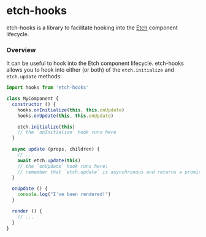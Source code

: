 # etch-hooks

etch-hooks is a library to facilitate hooking into the [Etch](https://github.com/nathansobo/etch) component lifecycle.

### Overview

It can be useful to hook into the Etch component lifecycle. etch-hooks allows you to hook into either (or both) of the `etch.initialize` and `etch.update` methods:

```javascript
import hooks from 'etch-hooks'

class MyComponent {
  constructor () {
    hooks.onInitialize(this, this.onUpdate)
    hooks.onUpdate(this, this.onUpdate)

    etch.initialize(this)
    // the `onInitialize` hook runs here
  }

  async update (props, children) {
    // ...
    await etch.update(this)
    // the `onUpdate` hook runs here;
    // remember that `etch.update` is asynchronous and returns a promise
  }

  onUpdate () {
    console.log("I've been rendered!")
  }

  render () {
    // ...
  }
}
```

